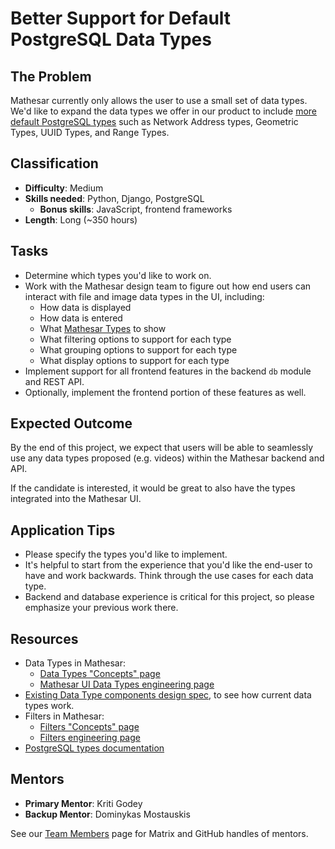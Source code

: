 # Better Support for Default PostgreSQL Data Types

## The Problem
Mathesar currently only allows the user to use a small set of data types. We'd like to expand the data types we offer in our product to include [more default PostgreSQL types](https://www.postgresql.org/docs/current/datatype.html) such as Network Address types, Geometric Types, UUID Types, and Range Types. 

## Classification
- **Difficulty**: Medium
- **Skills needed**: Python, Django, PostgreSQL
  - **Bonus skills**: JavaScript, frontend frameworks
- **Length**: Long (~350 hours)

## Tasks
- Determine which types you'd like to work on.
- Work with the Mathesar design team to figure out how end users can interact with file and image data types in the UI, including:
  - How data is displayed
  - How data is entered
  - What [Mathesar Types](/engineering/glossary/ui-types) to show
  - What filtering options to support for each type
  - What grouping options to support for each type
  - What display options to support for each type
- Implement support for all frontend features in the backend `db` module and REST API.
- Optionally, implement the frontend portion of these features as well.

## Expected Outcome
By the end of this project, we expect that users will be able to seamlessly use any data types proposed (e.g. videos) within the Mathesar backend and API.

If the candidate is interested, it would be great to also have the types integrated into the Mathesar UI.

## Application Tips
- Please specify the types you'd like to implement.
- It's helpful to start from the experience that you'd like the end-user to have and work backwards. Think through the use cases for each data type.
- Backend and database experience is critical for this project, so please emphasize your previous work there.

## Resources
- Data Types in Mathesar:
  - [Data Types "Concepts" page](/archive/product/concepts/data-types)
  - [Mathesar UI Data Types engineering page](/engineering/glossary/ui-types)
- [Existing Data Type components design spec](/archive/product/design/specs/global-data-type-components), to see how current data types work.
- Filters in Mathesar:
  - [Filters "Concepts" page](/archive/product/concepts/filters)
  - [Filters engineering page](/engineering/glossary/filters)
- [PostgreSQL types documentation](https://www.postgresql.org/docs/current/datatype.html)


## Mentors
- **Primary Mentor**: Kriti Godey
- **Backup Mentor**: Dominykas Mostauskis 

See our [Team Members](/team/) page for Matrix and GitHub handles of mentors.